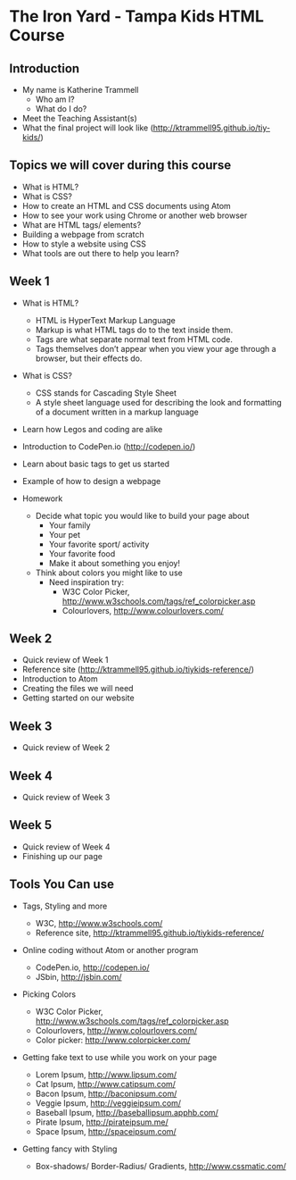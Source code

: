 # The Iron Yard - Tampa Kids HTML Course

## Introduction
  - My name is Katherine Trammell
    - Who am I?
    - What do I do?
  - Meet the Teaching Assistant(s)
  - What the final project will look like (http://ktrammell95.github.io/tiy-kids/)

## Topics we will cover during this course
  - What is HTML?
  - What is CSS?
  - How to create an HTML and CSS documents using Atom
  - How to see your work using Chrome or another web browser
  - What are HTML tags/ elements?
  - Building a webpage from scratch
  - How to style a website using CSS
  - What tools are out there to help you learn?

## Week 1
  - What is HTML?
    - HTML is HyperText Markup Language
    - Markup is what HTML tags do to the text inside them.
    - Tags are what separate normal text from HTML code.
    - Tags themselves don’t appear when you view your age through a browser, but their effects do.
  - What is CSS?
      - CSS stands for Cascading Style Sheet
      - A style sheet language used for describing the look and formatting of a document written in a markup language
  - Learn how Legos and coding are alike
  - Introduction to CodePen.io (http://codepen.io/)
  - Learn about basic tags to get us started
  - Example of how to design a webpage

  - Homework
    - Decide what topic you would like to build your page about
      - Your family
      - Your pet
      - Your favorite sport/ activity
      - Your favorite food
      - Make it about something you enjoy!
    - Think about colors you might like to use
      - Need inspiration try:
        - W3C Color Picker, http://www.w3schools.com/tags/ref_colorpicker.asp
        - Colourlovers, http://www.colourlovers.com/

## Week 2

  - Quick review of Week 1
  - Reference site (http://ktrammell95.github.io/tiykids-reference/)
  - Introduction to Atom
  - Creating the files we will need
  - Getting started on our website

## Week 3

  - Quick review of Week 2

## Week 4

  - Quick review of Week 3

## Week 5

  - Quick review of Week 4
  - Finishing up our page

## Tools You Can use

  - Tags, Styling and more
    - W3C, http://www.w3schools.com/
    - Reference site, http://ktrammell95.github.io/tiykids-reference/

  - Online coding without Atom or another program
    - CodePen.io, http://codepen.io/
    - JSbin, http://jsbin.com/

  - Picking Colors
    - W3C Color Picker, http://www.w3schools.com/tags/ref_colorpicker.asp
    - Colourlovers, http://www.colourlovers.com/
    - Color picker: http://www.colorpicker.com/

  - Getting fake text to use while you work on your page
    - Lorem Ipsum, http://www.lipsum.com/
    - Cat Ipsum, http://www.catipsum.com/
    - Bacon Ipsum, http://baconipsum.com/
    - Veggie Ipsum, http://veggieipsum.com/
    - Baseball Ipsum, http://baseballipsum.apphb.com/
    - Pirate Ipsum, http://pirateipsum.me/
    - Space Ipsum, http://spaceipsum.com/

  - Getting fancy with Styling
    - Box-shadows/ Border-Radius/ Gradients, http://www.cssmatic.com/
